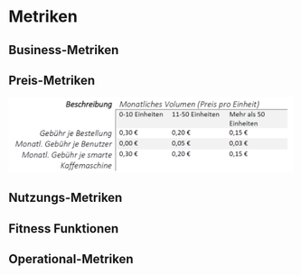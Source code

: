 # Metriken

## Business-Metriken
## Preis-Metriken
![Preismetrik](https://raw.githubusercontent.com/tjbnde/SE2Portfolio/master/Abgabe%201/Metriken-Raw/Preismetrik.PNG)
## Nutzungs-Metriken
## Fitness Funktionen
## Operational-Metriken
